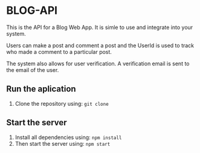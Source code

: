 # BLOG-API

This is the API for a Blog Web App. It is simle to use and integrate into your system.

Users can make a post and comment a post and the UserId is used to track who made a comment to a particular post.

The system also allows for user verification. A verification email is sent to the email of the user.

## Run the aplication

1. Clone the repository using: `git clone`

## Start the server

1. Install all dependencies using:
   `npm install`
2. Then start the server using: `npm start`
